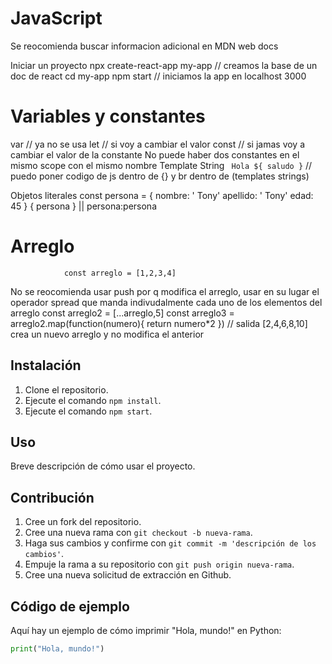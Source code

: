 # JavaScript

Se reocomienda buscar informacion adicional en  MDN web docs

 Iniciar un proyecto
npx create-react-app my-app // creamos la base de un doc de react
cd my-app
npm start // iniciamos la app en localhost 3000
# Variables y constantes
var // ya no se usa
let // si voy a cambiar el valor
const // si jamas voy a cambiar el valor de la constante
No puede haber dos constantes en el mismo scope con el mismo nombre
 Template String
`  Hola ${ saludo } `  // puedo poner codigo de js dentro de {}  y br dentro de (templates strings)

 Objetos literales
const persona = {
            	nombre: ' Tony'
apellido: ' Tony'
edad: 45
}
{ persona } || persona:persona
# Arreglo
            	const arreglo = [1,2,3,4]
No se reocomienda usar push por q modifica el arreglo, usar en su lugar el operador spread que manda indivudalmente cada uno de los elementos del arreglo
            	const arreglo2 = [...arreglo,5]
            	const arreglo3 = arreglo2.map(function(numero){
                           	return numero*2
}) // salida [2,4,6,8,10] crea un nuevo arreglo y no modifica el anterior


## Instalación

1. Clone el repositorio.
2. Ejecute el comando `npm install`.
3. Ejecute el comando `npm start`.

## Uso

Breve descripción de cómo usar el proyecto.

## Contribución

1. Cree un fork del repositorio.
2. Cree una nueva rama con `git checkout -b nueva-rama`.
3. Haga sus cambios y confirme con `git commit -m 'descripción de los cambios'`.
4. Empuje la rama a su repositorio con `git push origin nueva-rama`.
5. Cree una nueva solicitud de extracción en Github.

## Código de ejemplo

Aquí hay un ejemplo de cómo imprimir "Hola, mundo!" en Python:

```python
print("Hola, mundo!")
